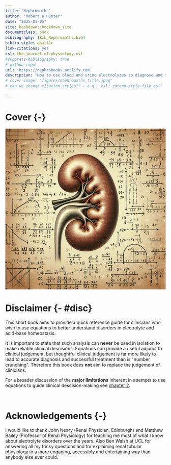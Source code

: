 ```yaml
--- 
title: "Nephromaths"
author: "Robert W Hunter"
date: "2025-01-05"
site: bookdown::bookdown_site
documentclass: book
bibliography: [Bib_Nephromaths.bib]
biblio-style: apalike
link-citations: yes
csl: the-journal-of-physiology.csl
#suppress-bibliography: true
# github-repo: 
url: 'https://nephrobooks.netlify.com'
description: "How to use blood and urine electrolytes to diagnose and treat electrolyte and acid-base disorders."
# cover-image: "figures/nephromaths_title.jpeg"
# can we change citation styles?? - e.g. `csl: zotero-style-file.csl` 

---
```


# Cover {-}

![](figures/nephromaths_title.jpeg)

# Disclaimer {- #disc}

This short book aims to provide a quick reference guide for clinicians who wish to use equations to better understand disorders in electrolyte and acid-base homeostasis.  

It is important to state that such analysis can **never** be used in isolation to make reliable clinical descisions.  Equations can provide a useful adjunct to clinical judgement, but thoughtful clinical judgement is far more likely to lead to accurate diagnosis and successful treatment than is "number crunching". Therefore this book does **not** aim to replace the judgement of clinicians. 

For a broader discussion of the **major limitations** inherent in attempts to use equations to guide clinical descision-making see [chapter 2](#validity).  

<br>

# Acknowledgements {-}
I would like to thank John Neary (Renal Physician, Edinburgh) and Matthew Bailey (Professor of Renal Physiology) for teaching me most of what I know about electrolyte disorders over the years.  Also Ben Walsh at UCL for answering all my tricky questions and for explaining renal tubular physiology in a more engaging, accessibly and entertaining way than anybody else ever could.  

